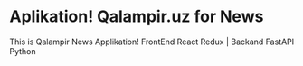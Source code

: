 # Aplikation! Qalampir.uz for News
This is Qalampir News Applikation! FrontEnd React Redux | Backand FastAPI  Python
